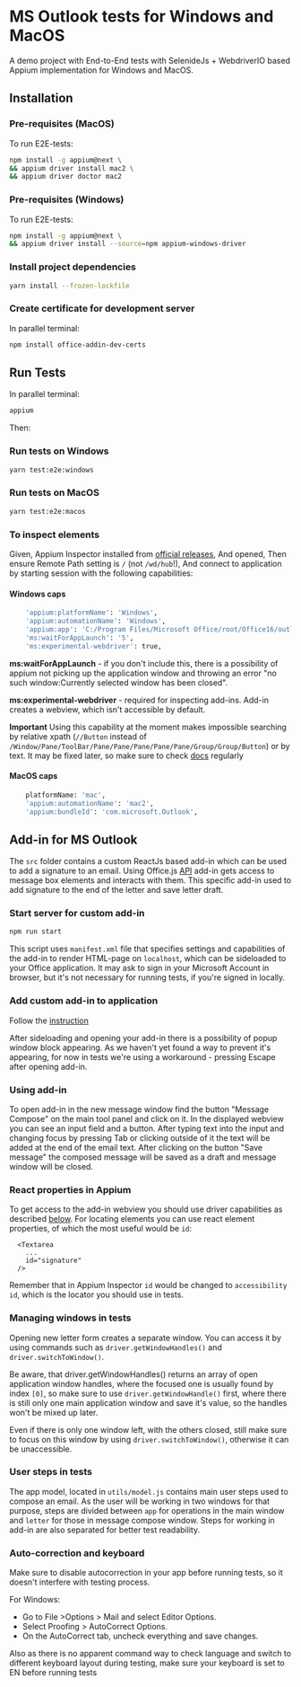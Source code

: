 # MS Outlook tests for Windows and MacOS

A demo project with End-to-End tests with SelenideJs + WebdriverIO based Appium implementation for Windows and MacOS.

## Installation

### Pre-requisites (MacOS)

To run E2E-tests:

```bash
npm install -g appium@next \
&& appium driver install mac2 \
&& appium driver doctor mac2
```

### Pre-requisites (Windows)

To run E2E-tests:

```bash
npm install -g appium@next \
&& appium driver install --source=npm appium-windows-driver
```

### Install project dependencies

```bash
yarn install --frozen-lockfile
```

### Create certificate for development server

In parallel terminal:

```bash
npm install office-addin-dev-certs
```

## Run Tests

In parallel terminal:

```bash
appium
```

Then:

### Run tests on Windows

```bash
yarn test:e2e:windows
```

### Run tests on MacOS

```bash
yarn test:e2e:macos
```

### To inspect elements

Given, Appium Inspector installed from [official releases](https://github.com/appium/appium-inspector/releases),
And opened,
Then ensure Remote Path setting is `/` (not `/wd/hub`!),
And connect to application by starting session with the following capabilities:

#### Windows caps

```bash
    'appium:platformName': 'Windows',
    'appium:automationName': 'Windows',
    'appium:app': 'C:/Program Files/Microsoft Office/root/Office16/outlook.exe',
    'ms:waitForAppLaunch': '5',
    'ms:experimental-webdriver': true,
```

**ms:waitForAppLaunch** - if you don't include this, there is a possibility of appium not picking up the application window and throwing an error "no such window:Currently selected window has been closed".

**ms:experimental-webdriver** - required for inspecting add-ins. Add-in creates a webview, which isn't accessible by default.

**Important**
Using this capability at the moment makes impossible searching by relative xpath (`//Button` instead of `/Window/Pane/ToolBar/Pane/Pane/Pane/Pane/Pane/Group/Group/Button`) or by text. It may be fixed later, so make sure to check [docs](https://github.com/appium/appium-windows-driver?tab=readme-ov-file#readme) regularly

#### MacOS caps

```bash
    platformName: 'mac',
    'appium:automationName': 'mac2',
    'appium:bundleId': 'com.microsoft.Outlook',
```

## Add-in for MS Outlook

The `src` folder contains a custom ReactJs based add-in which can be used to add a signature to an email. Using Office.js [API](https://learn.microsoft.com/en-us/javascript/api/outlook/office.messagecompose?view=outlook-js-preview) add-in gets access to message box elements and interacts with them. This specific add-in used to add signature to the end of the letter and save letter draft.

### Start server for custom add-in

```bash
npm run start
```

This script uses `manifest.xml` file that specifies settings and capabilities of the add-in to render HTML-page on `localhost`, which can be sideloaded to your Office application. It may ask to sign in your Microsoft Account in browser, but it's not necessary for running tests, if you're signed in locally.

### Add custom add-in to application

Follow the [instruction](https://learn.microsoft.com/en-us/office/dev/add-ins/outlook/sideload-outlook-add-ins-for-testing?tabs=windows-web)

After sideloading and opening your add-in there is a possibility of popup window block appearing. As we haven't yet found a way to prevent it's appearing, for now in tests we're using a workaround - pressing Escape after opening add-in.

### Using add-in

To open add-in in the new message window find the button "Message Compose" on the main tool panel and click on it. In the displayed webview you can see an input field and a button. After typing text into the input and changing focus by pressing Tab or clicking outside of it the text will be added at the end of the email text. After clicking on the button "Save message" the composed message will be saved as a draft and message window will be closed.

### React properties in Appium

To get access to the add-in webview you should use driver capabilities as described [below](#windows-caps). For locating elements you can use react element properties, of which the most useful would be `id`:

```
  <Textarea
    ...
    id="signature"
  />
```

Remember that in Appium Inspector `id` would be changed to `accessibility id`, which is the locator you should use in tests.

### Managing windows in tests

Opening new letter form creates a separate window. You can access it by using commands such as `driver.getWindowHandles()` and `driver.switchToWindow()`.

Be aware, that driver.getWindowHandles() returns an array of open application window handles, where the focused one is usually found by index `[0]`, so make sure to use `driver.getWindowHandle()` first, where there is still only one main application window and save it's value, so the handles won't be mixed up later.

Even if there is only one window left, with the others closed, still make sure to focus on this window by using `driver.switchToWindow()`, otherwise it can be unaccessible.

### User steps in tests

The app model, located in `utils/model.js` contains main user steps used to compose an email. As the user will be working in two windows for that purpose, steps are divided between `app` for operations in the main window and `letter` for those in message compose window. Steps for working in add-in are also separated for better test readability.

### Auto-correction and keyboard

Make sure to disable autocorrection in your app before running tests, so it doesn't interfere with testing process.

For Windows:

- Go to File >Options > Mail and select Editor Options.
- Select Proofing > AutoCorrect Options.
- On the AutoCorrect tab, uncheck everything and save changes.

Also as there is no apparent command way to check language and switch to different keyboard layout during testing, make sure your keyboard is set to EN before running tests
